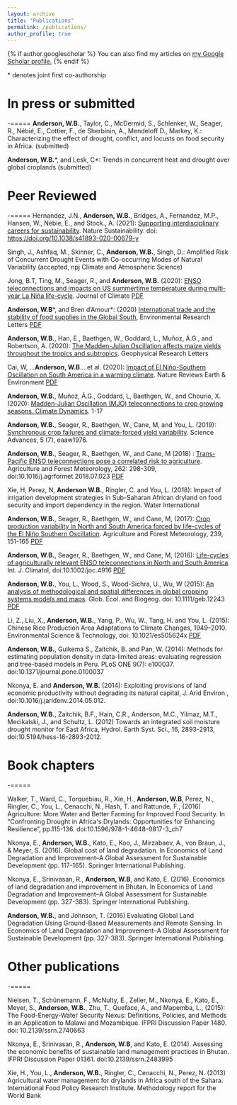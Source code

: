 ```yaml
---
layout: archive
title: "Publications"
permalink: /publications/
author_profile: true
---
```


{% if author.googlescholar %}
  You can also find my articles on <u><a href="{{author.googlescholar}}">my Google Scholar profile</a>.</u>
{% endif %}

\* denotes joint first co-authorship

# In press or submitted
-=====
**Anderson, W.B.**, Taylor, C., McDermid, S., Schlenker, W., Seager, R., Nébié, E., Cottier, F., de Sherbinin, A., Mendeloff D., Markey, K.: Characterizing the effect of drought, conflict, and locusts on food security in Africa. (submitted)

**Anderson, W.B.**\*, and Lesk, C\*: Trends in concurrent heat and drought over global croplands (submitted)

# Peer Reviewed
-=====
Hernandez, J.N., **Anderson, W.B.**, Bridges, A., Fernandez, M.P., Hansen, W., Nebie, E., and Stock., A. (2021): [Supporting interdisciplinary careers for sustainability](https://www.nature.com/articles/s41893-020-00679-y). Nature Sustainability. doi: https://doi.org/10.1038/s41893-020-00679-y

Singh, J., Ashfaq, M., Skinner, C., **Anderson, W.B.**, Singh, D.: Amplified Risk of Concurrent Drought Events with Co-occurring Modes of Natural Variability (accepted, npj Climate and Atmospheric Science)

Jong, B.T, Ting, M., Seager, R., and **Anderson, W.B.** (2020): [ENSO teleconnections and impacts on US summertime temperature during multi-year La Niña life-cycle](https://journals.ametsoc.org/doi/abs/10.1175/JCLI-D-19-0701.1). Journal of Climate [PDF](https://WestonAnderson.github.io/files/2020-Jong.pdf)

**Anderson, W.B**\*, and Bren d’Amour\*: (2020) [International trade and the stability of food supplies in the Global South](https://iopscience.iop.org/article/10.1088/1748-9326/ab832f), Environmental Research Letters [PDF](https://WestonAnderson.github.io/files/2020_Bren_d’Amour+Anderson_ERL.pdf)

**Anderson, W.B.**, Han, E., Baethgen, W., Goddard, L., Muñoz, Á.G., and Robertson, A. (2020): [The Madden-Julian Oscillation affects maize yields throughout the tropics and subtropics](https://agupubs.onlinelibrary.wiley.com/doi/abs/10.1029/2020GL087004). Geophysical Research Letters

Cai, W, …**Anderson, W.B**….et al. (2020): [Impact of El Niño-Southern Oscillation on South America in a warming climate](https://www.nature.com/articles/s43017-020-0040-3?proof=trueHere). Nature Reviews Earth & Environment [PDF](https://WestonAnderson.github.io/files/2020-cai_ENSO_SA.pdf)

**Anderson, W.B.**, Muñoz, Á.G., Goddard, L, Baethgen, W., and Chourio, X. (2020): [Madden-Julian Oscillation (MJO) teleconnections to crop growing seasons. Climate Dynamics](https://doi.org/10.1007/s00382-019-05109-0). 1-17

**Anderson, W.B.**, Seager, R., Baethgen, W., Cane, M, and You, L. (2019): [Synchronous crop failures and climate-forced yield variability](https://advances.sciencemag.org/content/5/7/eaaw1976). Science Advances, 5 (7), eaaw1976.

**Anderson, W.B.**, Seager, R., Baethgen, W., and Cane, M (2018) : [Trans-Pacific ENSO teleconnections pose a correlated risk to agriculture](https://www.sciencedirect.com/science/article/abs/pii/S0168192318302454). Agriculture and Forest Meteorology, 262: 298-309, doi:10.1016/j.agrformet.2018.07.023 [PDF](https://WestonAnderson.github.io/files/Anderson2018transpacific.pdf)

Xie, H, Perez, N, **Anderson W.B.**, Ringler, C. and You, L. (2018): Impact of irrigation development strategies in Sub-Saharan African dryland on food security and import dependency in the region. Water International

**Anderson, W.B.**, Seager, R., Baethgen, W., and Cane, M, (2017): [Crop production variability in North and South America forced by life-cycles of the El Niño Southern Oscillation](https://www.sciencedirect.com/science/article/abs/pii/S0168192317301132). Agriculture and Forest Meteorology, 239, 151-165 [PDF](https://WestonAnderson.github.io/files/Anderson2017crop.pdf)

**Anderson, W.B.**, Seager, R., Baethgen, W., and Cane, M, (2016): [Life-cycles of agriculturally relevant ENSO teleconnections in North and South America](https://rmets.onlinelibrary.wiley.com/doi/abs/10.1002/joc.4916). Int. J. Climatol, doi:10.1002/joc.4916 [PDF](https://WestonAnderson.github.io/files/Anderson2016lifecycles.pdf)

**Anderson, W.B.**, You, L., Wood, S., Wood-Sichra, U., Wu, W (2015): [An analysis of methodological and spatial differences in global cropping systems models and maps](https://onlinelibrary.wiley.com/doi/abs/10.1111/geb.12243). Glob. Ecol. and Biogeog. doi: 10.1111/geb.12243 [PDF](https://WestonAnderson.github.io/files/Anderson2014maps.pdf)

Li, Z., Liu, X., **Anderson, W.B.**, Yang, P., Wu, W., Tang, H. and You, L. (2015): Chinese Rice Production Area Adaptations to Climate Changes, 1949–2010. Environmental Science & Technology, doi: 10.1021/es505624x [PDF](https://WestonAnderson.github.io/files/Li2015Rice.pdf)

**Anderson, W.B.**, Guikema S., Zaitchik, B. and Pan, W. (2014): Methods for estimating population density in data-limited areas: evaluating regression and tree-based models in Peru. PLoS ONE 9(7): e100037. doi:10.1371/journal.pone.0100037

Nkonya, E. and **Anderson, W.B.** (2014): Exploiting provisions of land economic productivity without degrading its natural capital, J. Arid Environ., doi:10.1016/j.jaridenv.2014.05.012.

**Anderson, W.B.**, Zaitchik, B.F., Hain, C.R., Anderson, M.C., Yilmaz, M.T., Mecikalski, J., and Schultz, L. (2012) Towards an integrated soil moisture drought monitor for East Africa, Hydrol. Earth Syst. Sci., 16, 2893-2913, doi:10.5194/hess-16-2893-2012.


# Book chapters
-=====

Walker, T., Ward, C., Torquebiau, R., Xie, H., **Anderson, W.B**, Perez, N., Ringler, C., You, L., Cenacchi, N., Hash, T. and Rattunde, F., (2016) Agriculture: More Water and Better Farming for Improved Food Security. In “Confronting Drought in Africa's Drylands: Opportunities for Enhancing Resilience”, pp.115-136. doi:10.1596/978-1-4648-0817-3_ch7

Nkonya, E., **Anderson, W.B.**, Kato, E., Koo, J., Mirzabaev, A., von Braun, J., & Meyer, S. (2016). Global cost of land degradation. In Economics of Land Degradation and Improvement–A Global Assessment for Sustainable Development (pp. 117-165). Springer International Publishing.

Nkonya, E., Srinivasan, R., **Anderson, W.B**, and Kato, E. (2016). Economics of land degradation and improvement in Bhutan. In Economics of Land Degradation and Improvement–A Global Assessment for Sustainable Development (pp. 327-383). Springer International Publishing.

**Anderson, W.B.**, and Johnson, T. (2016) Evaluating Global Land Degradation Using Ground-Based Measurements and Remote Sensing. In Economics of Land Degradation and Improvement–A Global Assessment for Sustainable Development (pp. 327-383). Springer International Publishing.

# Other publications
-=====

Nielsen, T., Schünemann, F., McNulty, E., Zeller, M., Nkonya, E., Kato, E., Meyer, S., **Anderson, W.B.**, Zhu, T., Queface, A., and Mapemba, L., (2015): The Food-Energy-Water Security Nexus: Definitions, Policies, and Methods in an Application to Malawi and Mozambique. IFPRI Discussion Paper 1480. doi: 10.2139/ssrn.2740663

Nkonya, E., Srinivasan, R., **Anderson, W.B**, and Kato, E. (2014). Assessing the economic benefits of sustainable land management practices in Bhutan. IFPRI Discussion Paper 01361. doi:10.2139/ssrn.2483995

Xie, H., You, L., **Anderson, W.B.**, Ringler, C., Cenacchi, N., Perez, N. (2013) Agricultural water management for drylands in Africa south of the Sahara. International Food Policy Research Institute. Methodology report for the World Bank

